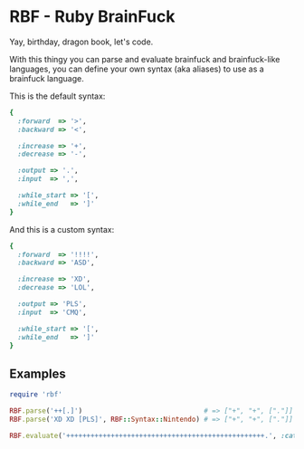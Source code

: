 RBF - Ruby BrainFuck
====================

Yay, birthday, dragon book, let's code.

With this thingy you can parse and evaluate brainfuck and brainfuck-like languages,
you can define your own syntax (aka aliases) to use as a brainfuck language.


This is the default syntax:

```ruby
{ 
  :forward  => '>',
  :backward => '<',

  :increase => '+',
  :decrease => '-',

  :output => '.',
  :input  => ',',

  :while_start => '[',
  :while_end   => ']' 
}
```

And this is a custom syntax:

```ruby
{ 
  :forward  => '!!!!',
  :backward => 'ASD',

  :increase => 'XD',
  :decrease => 'LOL',

  :output => 'PLS',
  :input  => 'CMQ',

  :while_start => '[',
  :while_end   => ']' 
}
```

Examples
--------

```ruby
require 'rbf'

RBF.parse('++[.]')                              # => ["+", "+", ["."]]
RBF.parse('XD XD [PLS]', RBF::Syntax::Nintendo) # => ["+", "+", ["."]]

RBF.evaluate('+++++++++++++++++++++++++++++++++++++++++++++++++.', :catch => true) # => "1"
```

